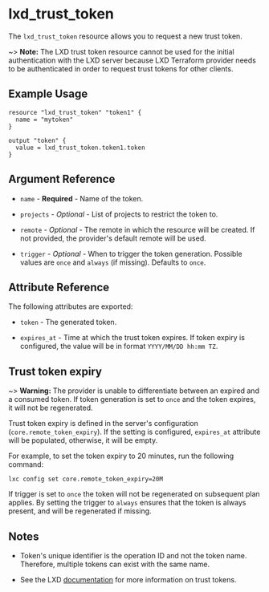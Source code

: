 # lxd_trust_token

The `lxd_trust_token` resource allows you to request a new trust token.

~> **Note:** The LXD trust token resource cannot be used for the initial authentication
  with the LXD server because LXD Terraform provider needs to be authenticated in order
  to request trust tokens for other clients.

## Example Usage

```hcl
resource "lxd_trust_token" "token1" {
  name = "mytoken"
}

output "token" {
  value = lxd_trust_token.token1.token
}
```

## Argument Reference

* `name` - **Required** - Name of the token.

* `projects` - *Optional* - List of projects to restrict the token to.

* `remote` - *Optional* - The remote in which the resource will be created. If not provided,
  the provider's default remote will be used.

* `trigger` - *Optional* - When to trigger the token generation. Possible values are `once` and `always` (if missing). Defaults to `once`.

## Attribute Reference

The following attributes are exported:

* `token` - The generated token.

* `expires_at` - Time at which the trust token expires. If token expiry is configured, the value will be in format `YYYY/MM/DD hh:mm TZ`.

## Trust token expiry

~> **Warning:** The provider is unable to differentiate between an expired and a consumed token.
  If token generation is set to `once` and the token expires, it will not be regenerated.

Trust token expiry is defined in the server's configuration (`core.remote_token_expiry`).
If the setting is configured, `expires_at` attribute will be populated, otherwise, it will be empty.

For example, to set the token expiry to 20 minutes, run the following command:
```
lxc config set core.remote_token_expiry=20M
```

If trigger is set to `once` the token will not be regenerated on subsequent plan applies.
By setting the trigger to `always` ensures that the token is always present, and will be regenerated if missing.

## Notes

* Token's unique identifier is the operation ID and not the token name. Therefore, multiple tokens can exist with the same name.

* See the LXD [documentation](https://documentation.ubuntu.com/lxd/latest/authentication/#authentication-token) for more information on trust tokens.
